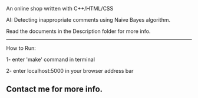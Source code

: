 An online shop written with C++/HTML/CSS

AI: Detecting inappropriate comments using Naive Bayes algorithm. 

Read the documents in the Description folder for more info.

---------------------------------------------------------------

How to Run:

1- enter 'make' command in terminal

2- enter localhost:5000 in your browser address bar

Contact me for more info.
---------------------------------------------------------------